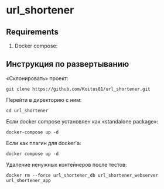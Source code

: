 # url_shortener

## Requirements
1. Docker compose:

## Инструкция по развертыванию

«Склонировать» проект:

    git clone https://github.com/Koitus01/url_shortener.git

Перейти в директорию с ним:

    cd url_shortener

Если docker compose установлен как «standalone package»:

    docker-compose up -d

Если как плагин для docker'a:

    docker compose up -d

Удаление ненужных контейнеров после тестов:

    docker rm --force url_shortener_db url_shortener_webserver url_shortener_app

